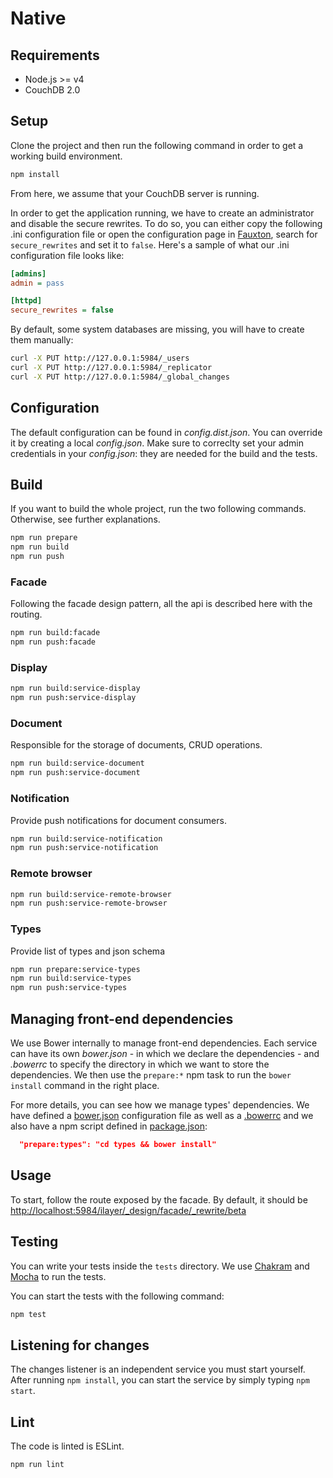 # Native

## Requirements

-   Node.js >= v4
-   CouchDB 2.0

## Setup

Clone the project and then run the following command in order to get a working build environment.

```bash
npm install
```

From here, we assume that your CouchDB server is running.

In order to get the application running, we have to create an administrator and
disable the secure rewrites. To do so, you can either copy the following .ini
configuration file or open the configuration page in [Fauxton](http://127.0.0.1:5984/_utils/config.html), search for `secure_rewrites` and set it to `false`. Here's a sample of
what our .ini configuration file looks like:

```ini
[admins]
admin = pass

[httpd]
secure_rewrites = false
```

By default, some system databases are missing, you will have to create them manually:

```bash
curl -X PUT http://127.0.0.1:5984/_users
curl -X PUT http://127.0.0.1:5984/_replicator
curl -X PUT http://127.0.0.1:5984/_global_changes
```

## Configuration

The default configuration can be found in _config.dist.json_. You can override it by creating a local _config.json_. Make sure to correclty set your admin credentials in your _config.json_: they are needed for the build and the tests.

## Build

If you want to build the whole project, run the two following commands. Otherwise, see further explanations.

```bash
npm run prepare
npm run build
npm run push
```

### Facade

Following the facade design pattern, all the api is described here with the routing.

```bash
npm run build:facade
npm run push:facade
```

### Display

```bash
npm run build:service-display
npm run push:service-display
```

### Document

Responsible for the storage of documents, CRUD operations.

```bash
npm run build:service-document
npm run push:service-document
```

### Notification

Provide push notifications for document consumers.

```bash
npm run build:service-notification
npm run push:service-notification
```

### Remote browser

```bash
npm run build:service-remote-browser
npm run push:service-remote-browser
```

### Types

Provide list of types and json schema

```bash
npm run prepare:service-types
npm run build:service-types
npm run push:service-types
```

## Managing front-end dependencies

We use Bower internally to manage front-end dependencies. Each service can have its own _bower.json_ - in which we declare the dependencies - and _.bowerrc_ to specify the directory in which we want to store the dependencies. We then use the `prepare:*` npm task to run the `bower install` command in the right place.

For more details, you can see how we manage types' dependencies. We have defined a [bower.json](./services/types/bower.json) configuration file as well as a [.bowerrc](./services/types/.bowerrc) and we also have a npm script defined in [package.json](./package.json):

```json
  "prepare:types": "cd types && bower install"
```

## Usage

To start, follow the route exposed by the facade. By default, it should be [http://localhost:5984/ilayer/_design/facade/_rewrite/beta]()

## Testing

You can write your tests inside the `tests` directory. We use [Chakram](https://dareid.github.io/chakram/) and [Mocha](https://mochajs.org/) to run the tests.

You can start the tests with the following command:

```bash
npm test
```

## Listening for changes

The changes listener is an independent service you must start yourself. After
running `npm install`, you can start the service by simply typing `npm start`.

## Lint

The code is linted is ESLint.

```bash
npm run lint
```
